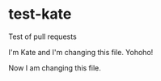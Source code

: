 # test-kate
Test of pull requests

I'm Kate and I'm changing this file. Yohoho!

Now I am changing this file.
